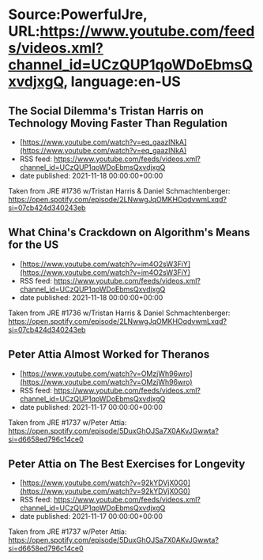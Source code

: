 # Source:PowerfulJre, URL:https://www.youtube.com/feeds/videos.xml?channel_id=UCzQUP1qoWDoEbmsQxvdjxgQ, language:en-US

## The Social Dilemma's Tristan Harris on Technology Moving Faster Than Regulation
 - [https://www.youtube.com/watch?v=eq_gaazINkA](https://www.youtube.com/watch?v=eq_gaazINkA)
 - RSS feed: https://www.youtube.com/feeds/videos.xml?channel_id=UCzQUP1qoWDoEbmsQxvdjxgQ
 - date published: 2021-11-18 00:00:00+00:00

Taken from JRE #1736 w/Tristan Harris & Daniel Schmachtenberger:
https://open.spotify.com/episode/2LNwwgJqOMKHOqdvwmLxqd?si=07cb424d340243eb

## What China's Crackdown on Algorithm's Means for the US
 - [https://www.youtube.com/watch?v=im4O2sW3FiY](https://www.youtube.com/watch?v=im4O2sW3FiY)
 - RSS feed: https://www.youtube.com/feeds/videos.xml?channel_id=UCzQUP1qoWDoEbmsQxvdjxgQ
 - date published: 2021-11-18 00:00:00+00:00

Taken from JRE #1736 w/Tristan Harris & Daniel Schmachtenberger:
https://open.spotify.com/episode/2LNwwgJqOMKHOqdvwmLxqd?si=07cb424d340243eb

## Peter Attia Almost Worked for Theranos
 - [https://www.youtube.com/watch?v=OMzjWh96wro](https://www.youtube.com/watch?v=OMzjWh96wro)
 - RSS feed: https://www.youtube.com/feeds/videos.xml?channel_id=UCzQUP1qoWDoEbmsQxvdjxgQ
 - date published: 2021-11-17 00:00:00+00:00

Taken from JRE #1737 w/Peter Attia:
https://open.spotify.com/episode/5DuxGhOJSa7X0AKvJGwwta?si=d6658ed796c14ce0

## Peter Attia on The Best Exercises for Longevity
 - [https://www.youtube.com/watch?v=92kYDVjX0G0](https://www.youtube.com/watch?v=92kYDVjX0G0)
 - RSS feed: https://www.youtube.com/feeds/videos.xml?channel_id=UCzQUP1qoWDoEbmsQxvdjxgQ
 - date published: 2021-11-17 00:00:00+00:00

Taken from JRE #1737 w/Peter Attia:
https://open.spotify.com/episode/5DuxGhOJSa7X0AKvJGwwta?si=d6658ed796c14ce0

